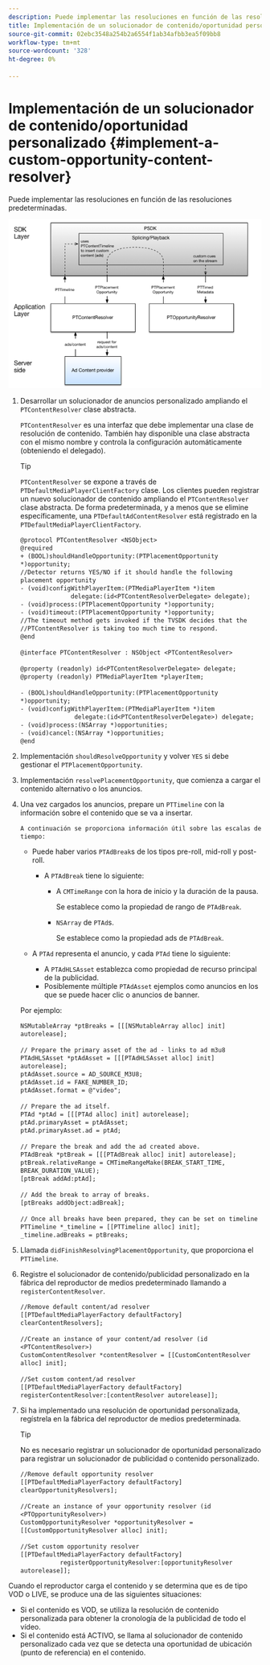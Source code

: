 ```yaml
---
description: Puede implementar las resoluciones en función de las resoluciones predeterminadas.
title: Implementación de un solucionador de contenido/oportunidad personalizado
source-git-commit: 02ebc3548a254b2a6554f1ab34afbb3ea5f09bb8
workflow-type: tm+mt
source-wordcount: '328'
ht-degree: 0%

---
```


# Implementación de un solucionador de contenido/oportunidad personalizado {#implement-a-custom-opportunity-content-resolver}

Puede implementar las resoluciones en función de las resoluciones predeterminadas.

<!--<a id="fig_CC41E2A66BDB4115821F33737B46A09B"></a>-->

![](assets/ios_psdk_content_resolver.png)

1. Desarrollar un solucionador de anuncios personalizado ampliando el `PTContentResolver` clase abstracta.

   `PTContentResolver` es una interfaz que debe implementar una clase de resolución de contenido. También hay disponible una clase abstracta con el mismo nombre y controla la configuración automáticamente (obteniendo el delegado).

   >[!TIP]
   >
   >`PTContentResolver` se expone a través de `PTDefaultMediaPlayerClientFactory` clase. Los clientes pueden registrar un nuevo solucionador de contenido ampliando el `PTContentResolver` clase abstracta. De forma predeterminada, y a menos que se elimine específicamente, una `PTDefaultAdContentResolver` está registrado en la `PTDefaultMediaPlayerClientFactory`.

   ```
   @protocol PTContentResolver <NSObject> 
   @required 
   + (BOOL)shouldHandleOpportunity:(PTPlacementOpportunity *)opportunity;  
   //Detector returns YES/NO if it should handle the following placement opportunity 
   - (void)configWithPlayerItem:(PTMediaPlayerItem *)item  
                 delegate:(id<PTContentResolverDelegate> delegate); 
   - (void)process:(PTPlacementOpportunity *)opportunity; 
   - (void)timeout:(PTPlacementOpportunity *)opportunity;  
   //The timeout method gets invoked if the TVSDK decides that the  
   //PTContentResolver is taking too much time to respond. 
   @end 
   
   @interface PTContentResolver : NSObject <PTContentResolver> 
   
   @property (readonly) id<PTContentResolverDelegate> delegate; 
   @property (readonly) PTMediaPlayerItem *playerItem; 
   
   - (BOOL)shouldHandleOpportunity:(PTPlacementOpportunity *)opportunity; 
   - (void)configWithPlayerItem:(PTMediaPlayerItem *)item  
                  delegate:(id<PTContentResolverDelegate>) delegate; 
   - (void)process:(NSArray *)opportunities; 
   - (void)cancel:(NSArray *)opportunities; 
   @end
   ```

1. Implementación `shouldResolveOpportunity` y volver `YES` si debe gestionar el `PTPlacementOpportunity`.
1. Implementación `resolvePlacementOpportunity`, que comienza a cargar el contenido alternativo o los anuncios.
1. Una vez cargados los anuncios, prepare un `PTTimeline` con la información sobre el contenido que se va a insertar.

       A continuación se proporciona información útil sobre las escalas de tiempo:
   
   * Puede haber varios `PTAdBreak`s de los tipos pre-roll, mid-roll y post-roll.

      * A `PTAdBreak` tiene lo siguiente:

         * A `CMTimeRange` con la hora de inicio y la duración de la pausa.

           Se establece como la propiedad de rango de `PTAdBreak`.

         * `NSArray` de `PTAd`s.

           Se establece como la propiedad ads de `PTAdBreak`.

   * A `PTAd` representa el anuncio, y cada `PTAd` tiene lo siguiente:

      * A `PTAdHLSAsset` establezca como propiedad de recurso principal de la publicidad.
      * Posiblemente múltiple `PTAdAsset` ejemplos como anuncios en los que se puede hacer clic o anuncios de banner.

   Por ejemplo:

   ```
   NSMutableArray *ptBreaks = [[[NSMutableArray alloc] init] autorelease]; 
   
   // Prepare the primary asset of the ad - links to ad m3u8 
   PTAdHLSAsset *ptAdAsset = [[[PTAdHLSAsset alloc] init] autorelease]; 
   ptAdAsset.source = AD_SOURCE_M3U8; 
   ptAdAsset.id = FAKE_NUMBER_ID; 
   ptAdAsset.format = @"video"; 
   
   // Prepare the ad itself. 
   PTAd *ptAd = [[[PTAd alloc] init] autorelease]; 
   ptAd.primaryAsset = ptAdAsset; 
   ptAd.primaryAsset.ad = ptAd; 
   
   // Prepare the break and add the ad created above. 
   PTAdBreak *ptBreak = [[[PTAdBreak alloc] init] autorelease]; 
   ptBreak.relativeRange = CMTimeRangeMake(BREAK_START_TIME, BREAK_DURATION_VALUE); 
   [ptBreak addAd:ptAd]; 
   
   // Add the break to array of breaks. 
   [ptBreaks addObject:adBreak]; 
   
   // Once all breaks have been prepared, they can be set on timeline 
   PTTimeline *_timeline = [[PTTimeline alloc] init]; 
   _timeline.adBreaks = ptBreaks;
   ```

1. Llamada `didFinishResolvingPlacementOpportunity`, que proporciona el `PTTimeline`.
1. Registre el solucionador de contenido/publicidad personalizado en la fábrica del reproductor de medios predeterminado llamando a `registerContentResolver`.

   ```
   //Remove default content/ad resolver 
   [[PTDefaultMediaPlayerFactory defaultFactory] clearContentResolvers]; 
   
   //Create an instance of your content/ad resolver (id <PTContentResolver>) 
   CustomContentResolver *contentResolver = [[CustomContentResolver alloc] init]; 
   
   //Set custom content/ad resolver 
   [[PTDefaultMediaPlayerFactory defaultFactory] registerContentResolver:[contentResolver autorelease]];
   ```

1. Si ha implementado una resolución de oportunidad personalizada, regístrela en la fábrica del reproductor de medios predeterminada.

   >[!TIP]
   >
   >No es necesario registrar un solucionador de oportunidad personalizado para registrar un solucionador de publicidad o contenido personalizado.

   ```
   //Remove default opportunity resolver 
   [[PTDefaultMediaPlayerFactory defaultFactory] clearOpportunityResolvers]; 
   
   //Create an instance of your opportunity resolver (id <PTOpportunityResolver>) 
   CustomOpportunityResolver *opportunityResolver = [[CustomOpportunityResolver alloc] init]; 
   
   //Set custom opportunity resolver 
   [[PTDefaultMediaPlayerFactory defaultFactory]  
              registerOpportunityResolver:[opportunityResolver autorelease]];
   ```

Cuando el reproductor carga el contenido y se determina que es de tipo VOD o LIVE, se produce una de las siguientes situaciones:

* Si el contenido es VOD, se utiliza la resolución de contenido personalizada para obtener la cronología de la publicidad de todo el vídeo.
* Si el contenido está ACTIVO, se llama al solucionador de contenido personalizado cada vez que se detecta una oportunidad de ubicación (punto de referencia) en el contenido.
